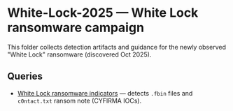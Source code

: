 # White-Lock-2025 — White Lock ransomware campaign

This folder collects detection artifacts and guidance for the newly observed "White Lock" ransomware (discovered Oct 2025).

## Queries
- [White Lock ransomware indicators](../../Hunting-Queries-Detection-Rules/Defender-For-Endpoint/white_lock_ransomware_indicators.kql) — detects `.fbin` files and `c0ntact.txt` ransom note (CYFIRMA IOCs).
